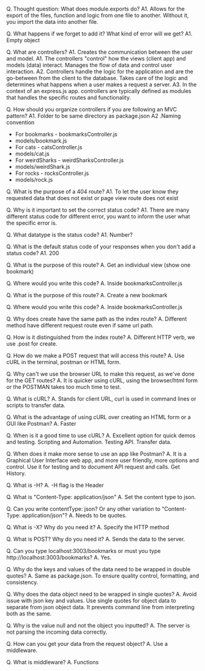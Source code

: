 Q. Thought question: What does module.exports do?
A1. Allows for the export of the files, function and logic from one file to another. Without it, you import the data into another file.

Q. What happens if we forget to add it? What kind of error will we get?
A1. Empty object

Q. What are controllers?
A1. Creates the communication between the user and model.
A1. The controllers "control" how the views (client app) and models (data) interact. Manages the flow of data and control user interaction.
A2. Controllers handle the logic for the application and are the go-between from the client to the database. Takes care of the logic and determines what happens when a user makes a request a server.
A3. In the context of an express.js app. controllers are typically defined as modules that handles the specific routes and functionality.

Q. How should you organize controllers if you are following an MVC pattern?
A1. Folder to be same directory as package.json
A2 .Naming convention

- For bookmarks - bookmarksController.js
- models/bookmark.js
- For cats - catsController.js
- models/cat.js
- For weirdSharks - weirdSharksController.js
- models/weirdShark.js
- For rocks - rocksController.js
- models/rock.js

Q. What is the purpose of a 404 route?
A1. To let the user know they requested data that does not exist or page view route does not exist

Q. Why is it important to set the correct status code?
A1. There are many different status code for different error, you want to inform the user what the specific error is.

Q. What datatype is the status code?
A1. Number?

Q. What is the default status code of your responses when you don't add a status code?
A1. 200

Q. What is the purpose of this route?
A. Get an individual view (show one bookmark)

Q. Where would you write this code?
A. Inside bookmarksController.js

Q. What is the purpose of this route?
A. Create a new bookmark

Q. Where would you write this code?
A. Inside bookmarksController.js

Q. Why does create have the same path as the index route?
A. Different method have different request route even if same url path.

Q. How is it distinguished from the index route?
A. Different HTTP verb, we use .post for create.

Q. How do we make a POST request that will access this route?
A. Use cURL in the terminal, postman or HTML form.

Q. Why can't we use the browser URL to make this request, as we've done for the GET routes?
A. It is quicker using cURL, using the browser/html form or the POSTMAN takes too much time to test.

Q. What is cURL?
A. Stands for client URL, curl is used in command lines or scripts to transfer data.

Q. What is the advantage of using cURL over creating an HTML form or a GUI like Postman?
A. Faster

Q. When is it a good time to use cURL?
A. Excellent option for quick demos and testing. Scripting and Automation. Testing API. Transfer data.

Q. When does it make more sense to use an app like Postman?
A. It is a Graphical User Interface web app, and more user friendly, more options and control. Use it for testing and to document API request and calls. Get History.

Q. What is -H?
A. -H flag is the Header

Q. What is "Content-Type: application/json"
A. Set the content type to json.

Q. Can you write contentType: json? Or any other variation to "Content-Type: application/json"?
A. Needs to be quotes.

Q. What is -X? Why do you need it?
A. Specify the HTTP method

Q. What is POST? Why do you need it?
A. Sends the data to the server.

Q. Can you type localhost:3003/bookmarks or must you type http://localhost:3003/bookmarks?
A. Yes.

Q. Why do the keys and values of the data need to be wrapped in double quotes?
A. Same as package.json. To ensure quality control, formatting, and consistency.

Q. Why does the data object need to be wrapped in single quotes?
A. Avoid issue with json key and values. Use single quotes for object data to separate from json object data. It prevents command line from interpreting both as the same.

Q. Why is the value null and not the object you inputted?
A. The server is not parsing the incoming data correctly.

Q. How can you get your data from the request object?
A. Use a middleware.

Q. What is middleware?
A. Functions
